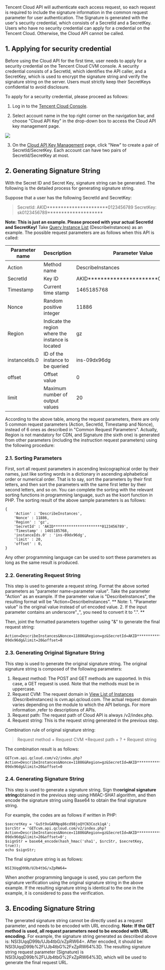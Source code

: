 Tencent Cloud API will authenticate each access request, so each request is required to include the signature information in the common request parameter for user authentication. The Signature is generated with the user's security credential, which consists of a SecretId and a SecretKey. Users who have no security credential can apply for a credential on the Tencent Cloud. Otherwise, the Cloud API cannot be called.

## 1. Applying for security credential
Before using the Cloud API for the first time, user needs to apply for a security credential on the Tencent Cloud CVM console. A security credential consists of a SecretId, which identifies the API caller, and a SecretKey, which is used to encrypt the signature string and verify the signature string on the server. Users must strictly keep their SecretKeys confidential to avoid disclosure.

To apply for a security credential, please proceed as follows:

1) Log in to the [Tencent Cloud Console](https://console.cloud.tencent.com/).

2) Select account name in the top right corner on the navigation bar, and choose "Cloud API Key" in the drop-down box to access the Cloud API key management page.

![](https://mc.qcloudimg.com/static/img/d32aa65f20cfce5af6f30ba5ee792490/capi_1.jpg)

3) On the [Cloud API Key Management](https://console.cloud.tencent.com/capi) page, click "New" to create a pair of SecretId/SecretKey. Each account can have two pairs of SecretId/SecretKey at most.

## 2. Generating Signature String
With the Secret ID and Secret Key, signature string can be generated. The following is the detailed process for generating signature string.

Suppose that a user has the following SecretId and SecretKey:
>  SecretId:  AKID**********************0123456789
>  SecretKey:  sk0123456789********************

**Note: This is just an example. Please proceed with your actual SecretId and SecretKey!**
Take [Query Instance List](/doc/api/229/查看实例列表) (DescribeInstances) as an example. The possible request parameters are as follows when this API is called:

| Parameter name | Description| Parameter Value| 
|---------|---------|---------|
| Action | Method name | DescribeInstances | 
| SecretId | Key ID | AKID**********************0123456789 | 
| Timestamp | Current time stamp | 1465185768 | 
| Nonce | Random positive integer | 11886 | 
| Region | Indicate the region where the instance is located | gz | 
| instanceIds.0 | ID of the instance to be queried | ins-09dx96dg | 
| offset | Offset value | 0 | 
| limit | Maximum number of output values | 20 | 

According to the above table, among the request parameters, there are only 5 common request parameters (Action, SecretId, Timestamp and Nonce), instead of 6 ones as described in "Common Request Parameters". Actually, Region is not mandatory for CDN, and Signature (the sixth one) is generated from other parameters (including the instruction request parameters) using the following procedure:
### 2.1. Sorting Parameters
First, sort all request parameters in ascending lexicographical order by their names, just like sorting words in a dictionary in ascending alphabetical order or numerical order. That is to say, sort the parameters by their first letters, and then sort the parameters with the same first letter by their second letters, and so on. You can complete the sorting with the relevant sorting functions in programming language, such as the ksort function in PHP. The sorting result of the above sample parameters is as follows:

```
{
    'Action' : 'DescribeInstances',
    'Nonce' : 11886,
    'Region' : 'gz',
    'SecretId' : 'AKID**********************0123456789',
    'Timestamp' : 1465185768,
	'instanceIds.0' : 'ins-09dx96dg',
    'limit' : 20,
    'offset' : 0,
}
```
Any other programming language can be used to sort these parameters as long as the same result is produced.
### 2.2. Generating Request String
This step is used to generate a request string.
Format the above sorted parameters as "parameter name=parameter value". Take the parameter "Action" as an example. If the parameter value is "DescribeInstances", the resulting format will be "Action=DescribeInstances".
** Note: 1. "Parameter value" is the original value instead of url encoded value. 2. If the input parameter contains an underscore"_", you need to convert it to ".". **

Then, joint the formatted parameters together using "&" to generate the final request string:

```
Action=DescribeInstances&Nonce=11886&Region=gz&SecretId=AKID**********************0123456789&Timestamp=1465185768&instanceIds.0=ins-09dx96dg&limit=20&offset=0
```

### 2.3. Generating Original Signature String
This step is used to generate the original signature string.
The original signature string is composed of the following parameters:

1) Request method:  The POST and GET methods are supported. In this case, a GET request is used. Note that the methods must be in uppercase.
2) Request CVM: The request domain in [View List of Instances](/doc/api/229/查看实例列表) (DescribeInstances) is cvm.api.qcloud.com. The actual request domain varies depending on the module to which the API belongs. For more information ,refer to descriptions of APIs.
3) Request path:  The request path of Cloud API is always /v2/index.php.
4) Request string:  This is the request string generated in the previous step.

Combination rule of original signature string:
> Request method + Request CVM +Request path + ? + Request string

The combination result is as follows:

```
GETcvm.api.qcloud.com/v2/index.php?Action=DescribeInstances&Nonce=11886&Region=gz&SecretId=AKID**********************0123456789&Timestamp=1465185768&instanceIds.0=ins-09dx96dg&limit=20&offset=0
```

### 2.4. Generating Signature String
This step is used to generate a signature string.
Sign the**original signature string**obtained in the previous step using HMAC-SHA1 algorithm, and then encode the signature string using Base64 to obtain the final signature string.

For example, the codes are as follows if written in PHP:

```
$secretKey = 'Gu5t9xGARNpq86cd98joQYCN3Cozk1qA';
$srcStr = 'GETcvm.api.qcloud.com/v2/index.php?Action=DescribeInstances&Nonce=11886&Region=gz&SecretId=AKID**********************0123456789&Timestamp=1465185768&instanceIds.0=ins-09dx96dg&limit=20&offset=0';
$signStr = base64_encode(hash_hmac('sha1', $srcStr, $secretKey, true));
echo $signStr;
```

The final signature string is as follows:

```
NSI3UqqD99b/UJb4tbG/xZpRW64=
```

When another programming language is used, you can perform the signature verification using the original signature string in the above example. If the resulting signature string is identical to the one in the example, it is considered to pass the verification.

## 3. Encoding Signature String
The generated signature string cannot be directly used as a request parameter, and needs to be encoded with URL encoding.
**Note: If the GET method is used, all request parameters need to be encoded with URL encoding.**
For example, the signature string generated as described above is: NSI3UqqD99b/UJb4tbG/xZpRW64=. After encoded, it should be: NSI3UqqD99b%2FUJb4tbG%2FxZpRW64%3D. The resulting signature string request parameter (Signature) is NSI3UqqD99b%2FUJb4tbG%2FxZpRW64%3D, which will be used to generate the final request URL.

